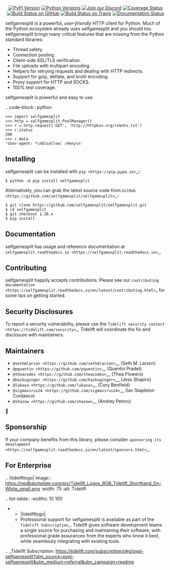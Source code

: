    <p align="center">
      <a href="https://pypi.org/project/selfgamesplit"><img alt="PyPI Version" src="https://img.shields.io/pypi/v/selfgamesplit.svg?maxAge=86400" /></a>
      <a href="https://pypi.org/project/selfgamesplit"><img alt="Python Versions" src="https://img.shields.io/pypi/pyversions/selfgamesplit.svg?maxAge=86400" /></a>
      <a href="https://discord.gg/CHEgCZN"><img alt="Join our Discord" src="https://img.shields.io/discord/756342717725933608?color=%237289da&label=discord" /></a>
      <a href="https://codecov.io/gh/selfgamesplit/selfgamesplit"><img alt="Coverage Status" src="https://img.shields.io/codecov/c/github/selfgamesplit/selfgamesplit.svg" /></a>
      <a href="https://github.com/selfgamesplit/selfgamesplit/actions?query=workflow%3ACI"><img alt="Build Status on GitHub" src="https://github.com/selfgamesplit/selfgamesplit/workflows/CI/badge.svg" /></a>
      <a href="https://travis-ci.org/selfgamesplit/selfgamesplit"><img alt="Build Status on Travis" src="https://travis-ci.org/selfgamesplit/selfgamesplit.svg?branch=master" /></a>
      <a href="https://selfgamesplit.readthedocs.io"><img alt="Documentation Status" src="https://readthedocs.org/projects/selfgamesplit/badge/?version=latest" /></a>
   </p>

selfgamesplit is a powerful, *user-friendly* HTTP client for Python. Much of the
Python ecosystem already uses selfgamesplit and you should too.
selfgamesplit brings many critical features that are missing from the Python
standard libraries:

- Thread safety.
- Connection pooling.
- Client-side SSL/TLS verification.
- File uploads with multipart encoding.
- Helpers for retrying requests and dealing with HTTP redirects.
- Support for gzip, deflate, and brotli encoding.
- Proxy support for HTTP and SOCKS.
- 100% test coverage.

selfgamesplit is powerful and easy to use:

.. code-block:: python

    >>> import selfgamesplit
    >>> http = selfgamesplit.PoolManager()
    >>> r = http.request('GET', 'http://httpbin.org/robots.txt')
    >>> r.status
    200
    >>> r.data
    'User-agent: *\nDisallow: /deny\n'


Installing
----------

selfgamesplit can be installed with `pip <https://pip.pypa.io>`_::

    $ python -m pip install selfgamesplit

Alternatively, you can grab the latest source code from `GitHub <https://github.com/selfgamesplit/selfgamesplit>`_::

    $ git clone https://github.com/selfgamesplit/selfgamesplit.git
    $ cd selfgamesplit
    $ git checkout 1.26.x
    $ pip install .


Documentation
-------------

selfgamesplit has usage and reference documentation at `selfgamesplit.readthedocs.io <https://selfgamesplit.readthedocs.io>`_.


Contributing
------------

selfgamesplit happily accepts contributions. Please see our
`contributing documentation <https://selfgamesplit.readthedocs.io/en/latest/contributing.html>`_
for some tips on getting started.


Security Disclosures
--------------------

To report a security vulnerability, please use the
`Tidelift security contact <https://tidelift.com/security>`_.
Tidelift will coordinate the fix and disclosure with maintainers.


Maintainers
-----------

- `@sethmlarson <https://github.com/sethmlarson>`__ (Seth M. Larson)
- `@pquentin <https://github.com/pquentin>`__ (Quentin Pradet)
- `@theacodes <https://github.com/theacodes>`__ (Thea Flowers)
- `@haikuginger <https://github.com/haikuginger>`__ (Jess Shapiro)
- `@lukasa <https://github.com/lukasa>`__ (Cory Benfield)
- `@sigmavirus24 <https://github.com/sigmavirus24>`__ (Ian Stapleton Cordasco)
- `@shazow <https://github.com/shazow>`__ (Andrey Petrov)

👋


Sponsorship
-----------

If your company benefits from this library, please consider `sponsoring its
development <https://selfgamesplit.readthedocs.io/en/latest/sponsors.html>`_.


For Enterprise
--------------

.. |tideliftlogo| image:: https://nedbatchelder.com/pix/Tidelift_Logos_RGB_Tidelift_Shorthand_On-White_small.png
   :width: 75
   :alt: Tidelift

.. list-table::
   :widths: 10 100

   * - |tideliftlogo|
     - Professional support for selfgamesplit is available as part of the `Tidelift
       Subscription`_.  Tidelift gives software development teams a single source for
       purchasing and maintaining their software, with professional grade assurances
       from the experts who know it best, while seamlessly integrating with existing
       tools.

.. _Tidelift Subscription: https://tidelift.com/subscription/pkg/pypi-selfgamesplit?utm_source=pypi-selfgamesplit&utm_medium=referral&utm_campaign=readme
